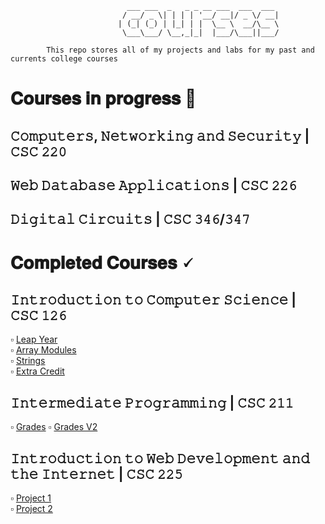 ```
						  ___ ___  _   _ _ __ ___  ___  ___
						 / __/ _ \| | | | '__/ __|/ _ \/ __|
						| (_| (_) | |_| | |  \__ \  __/\__ \
						 \___\___/ \__,_|_|  |___/\___||___/

		𝚃𝚑𝚒𝚜 𝚛𝚎𝚙𝚘 𝚜𝚝𝚘𝚛𝚎𝚜 𝚊𝚕𝚕 𝚘𝚏 𝚖𝚢 𝚙𝚛𝚘𝚓𝚎𝚌𝚝𝚜 𝚊𝚗𝚍 𝚕𝚊𝚋𝚜 𝚏𝚘𝚛 𝚖𝚢 𝚙𝚊𝚜𝚝 𝚊𝚗𝚍 𝚌𝚞𝚛𝚛𝚎𝚗𝚝𝚜 𝚌𝚘𝚕𝚕𝚎𝚐𝚎 𝚌𝚘𝚞𝚛𝚜𝚎𝚜
```

# 𝐂𝐨𝐮𝐫𝐬𝐞𝐬 𝐢𝐧 𝐩𝐫𝐨𝐠𝐫𝐞𝐬𝐬 💾
## 𝙲𝚘𝚖𝚙𝚞𝚝𝚎𝚛𝚜, 𝙽𝚎𝚝𝚠𝚘𝚛𝚔𝚒𝚗𝚐 𝚊𝚗𝚍 𝚂𝚎𝚌𝚞𝚛𝚒𝚝𝚢 | 𝙲𝚂𝙲 𝟸𝟸𝟶
## 𝚆𝚎𝚋 𝙳𝚊𝚝𝚊𝚋𝚊𝚜𝚎 𝙰𝚙𝚙𝚕𝚒𝚌𝚊𝚝𝚒𝚘𝚗𝚜 | 𝙲𝚂𝙲 𝟸𝟸𝟼
## 𝙳𝚒𝚐𝚒𝚝𝚊𝚕 𝙲𝚒𝚛𝚌𝚞𝚒𝚝𝚜 | 𝙲𝚂𝙲 𝟹𝟺𝟼/𝟹𝟺𝟽

# 𝐂𝐨𝐦𝐩𝐥𝐞𝐭𝐞𝐝 𝐂𝐨𝐮𝐫𝐬𝐞𝐬 🗸
## 𝙸𝚗𝚝𝚛𝚘𝚍𝚞𝚌𝚝𝚒𝚘𝚗 𝚝𝚘 𝙲𝚘𝚖𝚙𝚞𝚝𝚎𝚛 𝚂𝚌𝚒𝚎𝚗𝚌𝚎 | 𝙲𝚂𝙲 𝟷𝟸𝟼
▫️ [Leap Year](https://github.com/JosephDemarest/CompSci-Courses/blob/main/Intro%20to%20Computer%20Science/Leap%20Year/LeapYear.cpp)    
▫️ [Array Modules](https://github.com/JosephDemarest/CompSci-Courses/tree/main/Intro%20to%20Computer%20Science/Array%20Modules)    
▫️ [Strings](https://github.com/JosephDemarest/CompSci-Courses/tree/main/Intro%20to%20Computer%20Science/Strings)    
▫️ [Extra Credit](https://github.com/JosephDemarest/CompSci-Courses/tree/main/Intro%20to%20Computer%20Science/Extra%20Credit)    
## 𝙸𝚗𝚝𝚎𝚛𝚖𝚎𝚍𝚒𝚊𝚝𝚎 𝙿𝚛𝚘𝚐𝚛𝚊𝚖𝚖𝚒𝚗𝚐 | 𝙲𝚂𝙲 𝟸𝟷𝟷
▫️ [Grades](https://github.com/JosephDemarest/CompSci-Courses/tree/master/Intermediate%20Programming/Grades%20Lab)
▫️ [Grades V2](https://github.com/JosephDemarest/CompSci-Courses/tree/master/Intermediate%20Programming/Grades%20Lab%20Advanced)    
## 𝙸𝚗𝚝𝚛𝚘𝚍𝚞𝚌𝚝𝚒𝚘𝚗 𝚝𝚘 𝚆𝚎𝚋 𝙳𝚎𝚟𝚎𝚕𝚘𝚙𝚖𝚎𝚗𝚝 𝚊𝚗𝚍 𝚝𝚑𝚎 𝙸𝚗𝚝𝚎𝚛𝚗𝚎𝚝 | 𝙲𝚂𝙲 𝟸𝟸𝟻
▫️ [Project 1](https://github.com/JosephDemarest/CompSci-Courses/tree/master/Intro%20to%20Web%20Development/Project%201)    
▫️ [Project 2](https://github.com/JosephDemarest/CompSci-Courses/tree/master/Intro%20to%20Web%20Development/Project%202)
